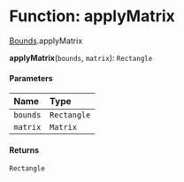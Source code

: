 # Function: applyMatrix

[Bounds](/auto-docs/playground-react/modules/Bounds.md).applyMatrix

**applyMatrix**(`bounds`, `matrix`): `Rectangle`

#### Parameters

| Name | Type |
| :------ | :------ |
| `bounds` | `Rectangle` |
| `matrix` | `Matrix` |

#### Returns

`Rectangle`

